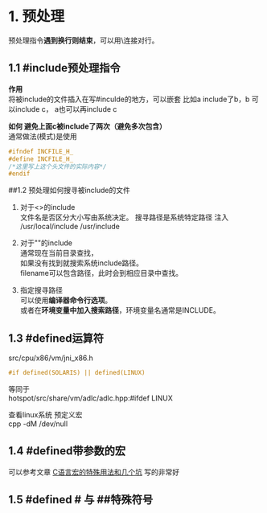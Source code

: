# 1. 预处理 
  预处理指令**遇到换行则结束**，可以用\连接对行。
## 1.1 \#include预处理指令
**作用**  
将被include的文件插入在写#inculde的地方，可以嵌套 比如a include了b，b 可以include c，
a也可以再include c

**如何 避免上面c被include了两次（避免多次包含）**  
通常做法(模式)是使用
```c
#ifndef INCFILE_H_
#define INCFILE_H_
/*这里写上这个头文件的实际内容*/
#endif
```

##1.2 预处理如何搜寻被include的文件
1. 对于<>的include  
文件名是否区分大小写由系统决定。
搜寻路径是系统特定路径 注入 /usr/local/include  /usr/include

2. 对于""的include  
通常现在当前目录查找，  
如果没有找到就搜索系统include路径。  
filename可以包含路径，此时会到相应目录中查找。  

3. 指定搜寻路径  
可以使用**编译器命令行选项**。  
或者在**环境变量中加入搜索路径**，环境变量名通常是INCLUDE。  


## 1.3 \#defined运算符
src/cpu/x86/vm/jni_x86.h  
```c
#if defined(SOLARIS) || defined(LINUX)
```
等同于  
hotspot/src/share/vm/adlc/adlc.hpp:#ifdef LINUX  

查看linux系统 预定义宏  
cpp -dM /dev/null  

## 1.4 \#defined带参数的宏
可以参考文章 [C语言宏的特殊用法和几个坑](http://hbprotoss.github.io/posts/cyu-yan-hong-de-te-shu-yong-fa-he-ji-ge-keng.html) 写的非常好  



## 1.5 \#defined \# 与 \#\#特殊符号
